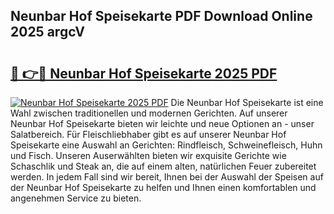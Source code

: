 ## Neunbar Hof Speisekarte PDF Download Online 2025 argcV

# <h2><a href="http://gcacwx.nevu.top/?p=Neunbar+Hof+Speisekarte">🔗 👉🔴 Neunbar Hof Speisekarte 2025 PDF</a></h2>

[![Neunbar Hof Speisekarte 2025 PDF](https://i.imgur.com/dBaPXMq.png)](http://gcacwx.nevu.top/?p=Neunbar+Hof+Speisekarte)
Die Neunbar Hof Speisekarte ist eine Wahl zwischen traditionellen und modernen Gerichten. Auf unserer Neunbar Hof Speisekarte bieten wir leichte und neue Optionen an - unser Salatbereich. Für Fleischliebhaber gibt es auf unserer Neunbar Hof Speisekarte eine Auswahl an Gerichten: Rindfleisch, Schweinefleisch, Huhn und Fisch. Unseren Auserwählten bieten wir exquisite Gerichte wie Schaschlik und Steak an, die auf einem alten, natürlichen Feuer zubereitet werden. In jedem Fall sind wir bereit, Ihnen bei der Auswahl der Speisen auf der Neunbar Hof Speisekarte zu helfen und Ihnen einen komfortablen und angenehmen Service zu bieten.
